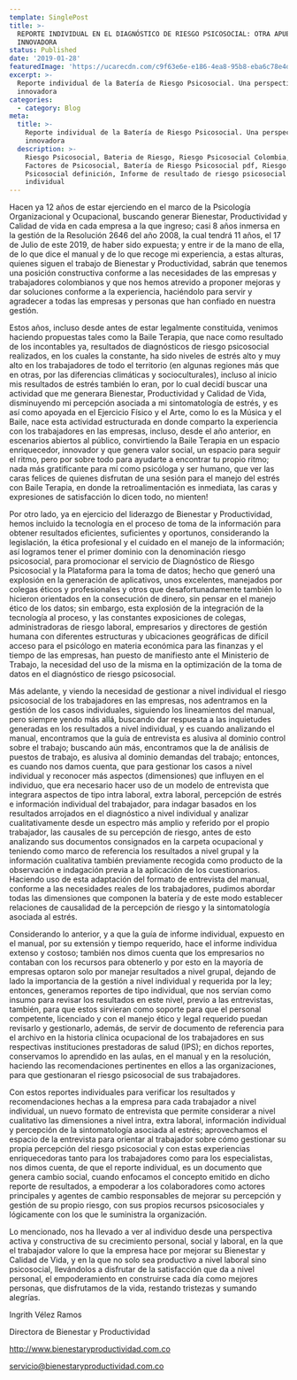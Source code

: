 ```yaml
---
template: SinglePost
title: >-
  REPORTE INDIVIDUAL EN EL DIAGNÓSTICO DE RIESGO PSICOSOCIAL: OTRA APUESTA
  INNOVADORA
status: Published
date: '2019-01-28'
featuredImage: 'https://ucarecdn.com/c9f63e6e-e186-4ea8-95b8-eba6c78e4de9/'
excerpt: >-
  Reporte individual de la Batería de Riesgo Psicosocial. Una perspectiva
  innovadora
categories:
  - category: Blog
meta:
  title: >-
    Reporte individual de la Batería de Riesgo Psicosocial. Una perspectiva
    innovadora
  description: >-
    Riesgo Psicosocial, Bateria de Riesgo, Riesgo Psicosocial Colombia, 
    Factores de Psicosocial, Batería de Riesgo Psicosocial pdf, Riesgo
    Psicosocial definición, Informe de resultado de riesgo psicosocial
    individual
---
```

Hacen ya 12 años de estar ejerciendo en el marco de la Psicología Organizacional y Ocupacional, buscando generar Bienestar, Productividad y Calidad de vida en cada empresa a la que ingreso; casi 8 años inmersa en la gestión de la Resolución 2646 del año 2008, la cual tendrá 11 años, el 17 de Julio de este 2019, de haber sido expuesta; y entre ir de la mano de ella, de lo que dice el manual y de lo que recoge mi experiencia, a estas alturas, quienes siguen el trabajo de Bienestar y Productividad, sabrán que tenemos una posición constructiva conforme a las necesidades de las empresas y trabajadores colombianos y que nos hemos atrevido a proponer mejoras y dar soluciones conforme a la experiencia, haciéndolo para servir y agradecer a todas las empresas y personas que han confiado en nuestra gestión.



Estos años, incluso desde antes de estar legalmente constituida, venimos haciendo propuestas tales como la Baile Terapia, que nace como resultado de los incontables ya, resultados de diagnósticos de riesgo psicosocial realizados, en los cuales la constante, ha sido niveles de estrés alto y muy alto en los trabajadores de todo el territorio (en algunas regiones más que en otras, por las diferencias climáticas y socioculturales), incluso al inicio mis resultados de estrés también lo eran, por lo cual decidí buscar una actividad que me generara Bienestar, Productividad y Calidad de Vida, disminuyendo mi percepción asociada a mi sintomatología de estrés, y es así como apoyada en el Ejercicio Físico y el Arte, como lo es la Música y el Baile, nace esta actividad estructurada en donde comparto la experiencia con los trabajadores en las empresas, incluso, desde el año anterior, en escenarios abiertos al público, convirtiendo la Baile Terapia en un espacio enriquecedor, innovador y que genera valor social, un espacio para seguir el ritmo, pero por sobre todo para ayudarte a encontrar tu propio ritmo; nada más gratificante para mí como psicóloga y ser humano, que ver las caras felices de quienes disfrutan de una sesión para el manejo del estrés con Baile Terapia, en donde la retroalimentación es inmediata, las caras y expresiones de satisfacción lo dicen todo, no mienten!

Por otro lado, ya en ejercicio del liderazgo de Bienestar y Productividad, hemos incluido la tecnología en el proceso de toma de la información para obtener resultados eficientes, suficientes y oportunos, considerando la legislación, la ética profesional y el cuidado en el manejo de la información; así logramos tener el primer dominio con la denominación riesgo psicosocial, para promocionar el servicio de Diagnóstico de Riesgo Psicosocial y la Plataforma para la toma de datos; hecho que generó una explosión en la generación de aplicativos, unos excelentes, manejados por colegas éticos y profesionales y otros que desafortunadamente también lo hicieron orientados en la consecución de dinero, sin pensar en el manejo ético de los datos; sin embargo, esta explosión de la integración de la tecnología al proceso, y las constantes exposiciones de colegas, administradoras de riesgo laboral, empresarios y directores de gestión humana con diferentes estructuras y ubicaciones geográficas de difícil acceso para el psicólogo en materia económica para las finanzas y el tiempo de las empresas, han puesto de manifiesto ante el Ministerio de Trabajo, la necesidad del uso de la misma en la optimización de la toma de datos en el diagnóstico de riesgo psicosocial.



Más adelante, y viendo la necesidad de gestionar a nivel individual el riesgo psicosocial de los trabajadores en las empresas, nos adentramos en la gestión de los casos individuales, siguiendo los lineamientos del manual, pero siempre yendo más allá, buscando dar respuesta a las inquietudes generadas en los resultados a nivel individual, y es cuando analizando el manual, encontramos que la guía de entrevista es alusiva al dominio control sobre el trabajo; buscando aún más, encontramos que la de análisis de puestos de trabajo, es alusiva al dominio demandas del trabajo; entonces, es cuando nos damos cuenta, que para gestionar los casos a nivel individual y reconocer más aspectos (dimensiones) que influyen en el individuo, que era necesario hacer uso de un modelo de entrevista que integrara aspectos de tipo intra laboral, extra laboral, percepción de estrés e información individual del trabajador, para indagar basados en los resultados arrojados en el diagnóstico a nivel individual y analizar cualitativamente desde un espectro más amplio y referido por el propio trabajador, las causales de su percepción de riesgo, antes de esto analizando sus documentos consignados en la carpeta ocupacional y teniendo como marco de referencia los resultados a nivel grupal y la información cualitativa también previamente recogida como producto de la observación e indagación previa a la aplicación de los cuestionarios. Haciendo uso de esta adaptación del formato de entrevista del manual, conforme a las necesidades reales de los trabajadores, pudimos abordar todas las dimensiones que componen la batería y de este modo establecer relaciones de causalidad de la percepción de riesgo y la sintomatología asociada al estrés.



Considerando lo anterior, y a que la guía de informe individual, expuesto en el manual, por su extensión y tiempo requerido, hace el informe individua extenso y costoso; también nos dimos cuenta que los empresarios no contaban con los recursos para obtenerlo y por esto en la mayoría de empresas optaron solo por manejar resultados a nivel grupal, dejando de lado la importancia de la gestión a nivel individual y requerida por la ley; entonces, generamos reportes de tipo individual, que nos servían como insumo para revisar los resultados en este nivel, previo a las entrevistas, también, para que estos sirvieran como soporte para que el personal competente, licenciado y con el manejo ético y legal requerido puedan revisarlo y gestionarlo, además, de servir de documento de referencia para el archivo en la historia clínica ocupacional de los trabajadores en sus respectivas instituciones prestadoras de salud (IPS); en dichos reportes, conservamos lo aprendido en las aulas, en el manual y en la resolución, haciendo las recomendaciones pertinentes en ellos a las organizaciones, para que gestionaran el riesgo psicosocial de sus trabajadores.



Con estos reportes individuales para verificar los resultados y recomendaciones hechas a la empresa para cada trabajador a nivel individual, un nuevo formato de entrevista que permite considerar a nivel cualitativo las dimensiones a nivel intra, extra laboral, información individual y percepción de la sintomatología asociada al estrés; aprovechamos el espacio de la entrevista para orientar al trabajador sobre cómo gestionar su propia percepción del riesgo psicosocial y con estas experiencias enriquecedoras tanto para los trabajadores como para los especialistas, nos dimos cuenta, de que el reporte individual, es un documento que genera cambio social, cuando enfocamos el concepto emitido en dicho reporte de resultados, a empoderar a los colaboradores como actores principales y agentes de cambio responsables de mejorar su percepción y gestión de su propio riesgo, con sus propios recursos psicosociales y lógicamente con los que le suministra la organización.



Lo mencionado, nos ha llevado a ver al individuo desde una perspectiva activa y constructiva de su crecimiento personal, social y laboral, en la que el trabajador valore lo que la empresa hace por mejorar su Bienestar y Calidad de Vida, y en la que no solo sea productivo a nivel laboral sino psicosocial, llevándolos a disfrutar de la satisfacción que da a nivel personal, el empoderamiento en construirse cada día como mejores personas, que disfrutamos de la vida, restando tristezas y sumando alegrías.



Ingrith Vélez Ramos



Directora de Bienestar y Productividad



http://www.bienestaryproductividad.com.co



servicio@bienestaryproductividad.com.co
